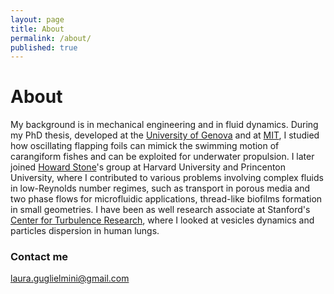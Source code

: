 ```yaml
---
layout: page
title: About
permalink: /about/
published: true
---
```



# About

My background is in mechanical engineering and in fluid dynamics. During my PhD thesis, developed at the [University of Genova](https://unige.it) and at [MIT](http://oe.mit.edu), I studied how oscillating flapping foils can mimick the swimming motion of carangiform fishes and can be exploited for underwater propulsion. I later joined [Howard Stone](http://www.princeton.edu/~stonelab/)'s group at Harvard University and Princenton University, where I contributed to various problems involving complex fluids in low-Reynolds number regimes, such as transport in porous media and two phase flows for microfluidic applications, thread-like biofilms formation in small geometries. I have been as well research associate at Stanford's [Center for Turbulence Research](https://ctr.stanford.edu), where I looked at vesicles dynamics and particles dispersion in human lungs.


### Contact me

[laura.guglielmini@gmail.com](laura.guglielmini@gmail.com)
